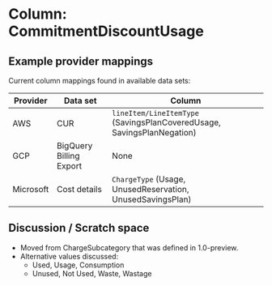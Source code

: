 # Column: CommitmentDiscountUsage

## Example provider mappings

Current column mappings found in available data sets:

| Provider  | Data set                | Column                                                                 |
| --------- | ----------------------- | ---------------------------------------------------------------------- |
| AWS       | CUR                     | `lineItem/LineItemType` (SavingsPlanCoveredUsage, SavingsPlanNegation) |
| GCP       | BigQuery Billing Export | None                                                                   |
| Microsoft | Cost details            | `ChargeType` (Usage, UnusedReservation, UnusedSavingsPlan)             |

## Discussion / Scratch space

- Moved from ChargeSubcategory that was defined in 1.0-preview.
- Alternative values discussed:
  - Used, Usage, Consumption
  - Unused, Not Used, Waste, Wastage
